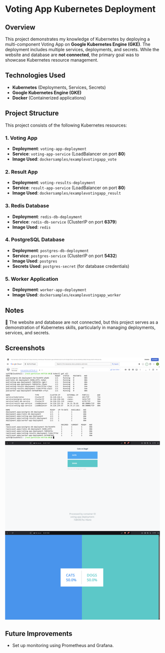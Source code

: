 # Voting App Kubernetes Deployment

## Overview
This project demonstrates my knowledge of Kubernetes by deploying a multi-component Voting App on **Google Kubernetes Engine (GKE)**. The deployment includes multiple services, deployments, and secrets. While the website and database are **not connected**, the primary goal was to showcase Kubernetes resource management.

## Technologies Used
- **Kubernetes** (Deployments, Services, Secrets)
- **Google Kubernetes Engine (GKE)**
- **Docker** (Containerized applications)

## Project Structure
This project consists of the following Kubernetes resources:

### **1. Voting App**
- **Deployment**: `voting-app-deployment`
- **Service**: `voting-app-service` (LoadBalancer on port **80**)
- **Image Used**: `dockersamples/examplevotingapp_vote`

### **2. Result App**
- **Deployment**: `voting-results-deployment`
- **Service**: `result-app-service` (LoadBalancer on port **80**)
- **Image Used**: `dockersamples/examplevotingapp_result`

### **3. Redis Database**
- **Deployment**: `redis-db-deployment`
- **Service**: `redis-db-service` (ClusterIP on port **6379**)
- **Image Used**: `redis`

### **4. PostgreSQL Database**
- **Deployment**: `postgres-db-deployment`
- **Service**: `postgres-service` (ClusterIP on port **5432**)
- **Image Used**: `postgres`
- **Secrets Used**: `postgres-secret` (for database credentials)

### **5. Worker Application**
- **Deployment**: `worker-app-deployment`
- **Image Used**: `dockersamples/examplevotingapp_worker`

## Notes
🚨 The website and database are not connected, but this project serves as a demonstration of Kubernetes skills, particularly in managing deployments, services, and secrets.

## Screenshots
![Kubernetes Cluster Screenshot](images/gcp.png)
![Voting App Screenshot](images/gcp-vote.png)
![Result App Screenshot](images/gcp-result.png)

## Future Improvements
- Set up monitoring using Prometheus and Grafana.


